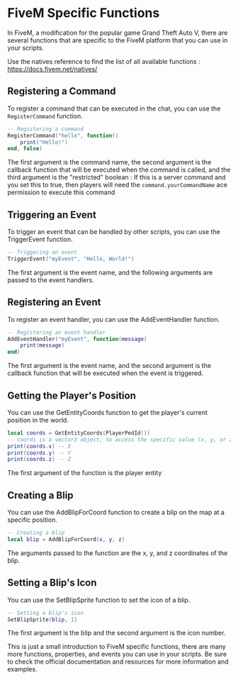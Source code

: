 # FiveM Specific Functions

In FiveM, a modification for the popular game Grand Theft Auto V, there are several functions that are specific to the FiveM platform that you can use in your scripts.

Use the natives reference to find the list of all available functions : https://docs.fivem.net/natives/

## Registering a Command
To register a command that can be executed in the chat, you can use the `RegisterCommand` function.
```lua
-- Registering a command
RegisterCommand("hello", function()
    print("Hello!")
end, false)
```
The first argument is the command name, the second argument is the callback function that will be executed when the command is called, and the third argument is the "restricted" boolean : If this is a server command and you set this to true, then players will need the `command.yourCommandName` ace permission to execute this command
## Triggering an Event
To trigger an event that can be handled by other scripts, you can use the TriggerEvent function.

```lua
-- Triggering an event
TriggerEvent("myEvent", "Hello, World!")
```
The first argument is the event name, and the following arguments are passed to the event handlers.

## Registering an Event
To register an event handler, you can use the AddEventHandler function.

```lua
-- Registering an event handler
AddEventHandler("myEvent", function(message)
    print(message)
end)
```
The first argument is the event name, and the second argument is the callback function that will be executed when the event is triggered.

## Getting the Player's Position
You can use the GetEntityCoords function to get the player's current position in the world.

```lua
local coords = GetEntityCoords(PlayerPedId())
-- coords is a vector3 object, to access the specific value (x, y, or z), you have to see the vector3 as a table
print(coords.x) -- X
print(coords.y) -- Y
print(coords.z) -- Z
```
The first argument of the function is the player entity

## Creating a Blip
You can use the AddBlipForCoord function to create a blip on the map at a specific position.

```lua
-- Creating a blip
local blip = AddBlipForCoord(x, y, z)
```
The arguments passed to the function are the x, y, and z coordinates of the blip.

## Setting a Blip's Icon
You can use the SetBlipSprite function to set the icon of a blip.

```lua
-- Setting a blip's icon
SetBlipSprite(blip, 1)
```
The first argument is the blip and the second argument is the icon number.

This is just a small introduction to FiveM specific functions, there are many more functions, properties, and events you can use in your scripts. Be sure to check the official documentation and resources for more information and examples.